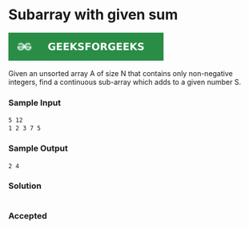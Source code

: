 # Subarray with given sum

[![Problem Link](../assets/gfg.svg)](https://practice.geeksforgeeks.org/problems/subarray-with-given-sum-1587115621/1#)

Given an unsorted array A of size N that contains only non-negative integers, find a continuous sub-array which adds to a given number S.

### Sample Input
```
5 12
1 2 3 7 5
```
### Sample Output
```
2 4
```

### Solution
```cpp

```

### Accepted

